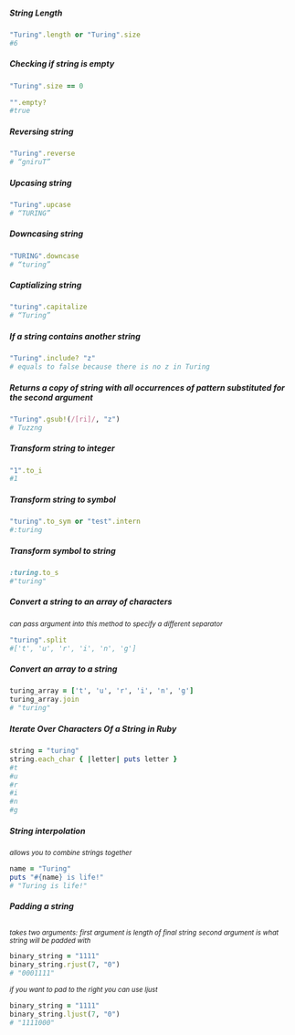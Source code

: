 ##### String Length
```ruby
"Turing".length or "Turing".size
#6
```
##### Checking if string is empty
```ruby
"Turing".size == 0
```
```ruby
"".empty?
#true
```
##### Reversing string
```ruby
"Turing".reverse
# “gniruT”
```
##### Upcasing string
```ruby
"Turing".upcase
# “TURING”
```
##### Downcasing string
```ruby
"TURING".downcase
# “turing”
```
##### Captializing string
```ruby
"turing".capitalize
# “Turing”
```
##### If a string contains another string
```ruby
"Turing".include? "z"
# equals to false because there is no z in Turing
```
##### Returns a copy of string with all occurrences of pattern substituted for the second argument
```ruby
"Turing".gsub!(/[ri]/, "z")
# Tuzzng
```
##### Transform string to integer
```ruby
"1".to_i
#1
```
##### Transform string to symbol
```ruby
"turing".to_sym or "test".intern
#:turing
```
##### Transform symbol to string
```ruby
:turing.to_s
#"turing"
```
##### Convert a string to an array of characters
<em><sub>can pass argument into this method to specify a different separator</sub></em>
```ruby
"turing".split
#['t', 'u', 'r', 'i', 'n', 'g']
```
##### Convert an array to a string
```ruby
turing_array = ['t', 'u', 'r', 'i', 'n', 'g']
turing_array.join
# "turing"
```
##### Iterate Over Characters Of a String in Ruby
```ruby
string = "turing"
string.each_char { |letter| puts letter }
#t
#u
#r
#i
#n
#g
```
##### String interpolation
<em><sub>allows you to combine strings together</sub></em>
```ruby
name = "Turing"
puts "#{name} is life!"
# "Turing is life!"
```
##### Padding a string
<em><sub>takes two arguments:</sub></em>
    <em><sub>first argument is length of final string</sub></em>
    <em><sub>second argument is what string will be padded with</sub></em>
```ruby
binary_string = "1111"
binary_string.rjust(7, "0")
# "0001111"
```
<em><sub>if you want to pad to the right you can use ljust</sub></em>
```ruby
binary_string = "1111"
binary_string.ljust(7, "0")
# "1111000"
```
